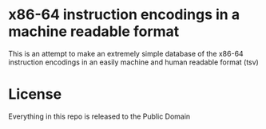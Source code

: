 # x86-64 instruction encodings in a machine readable format

This is an attempt to make an extremely simple database of the x86-64 instruction encodings in an easily machine and human readable format (tsv)

# License

Everything in this repo is released to the Public Domain
